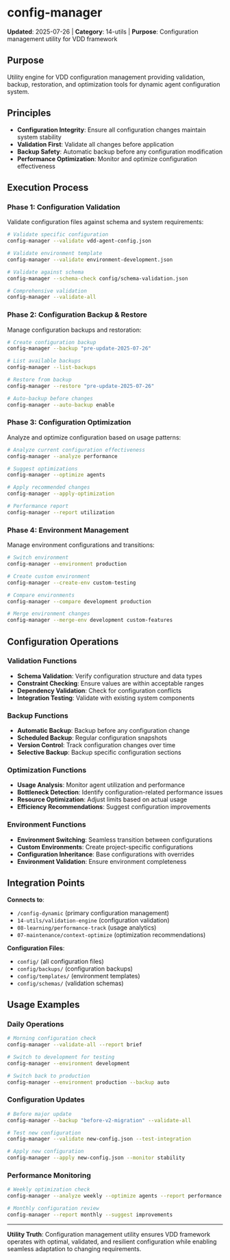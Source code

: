 # config-manager

**Updated**: 2025-07-26 | **Category**: 14-utils | **Purpose**: Configuration management utility for VDD framework

## Purpose

Utility engine for VDD configuration management providing validation, backup, restoration, and optimization tools for dynamic agent configuration system.

## Principles

- **Configuration Integrity**: Ensure all configuration changes maintain system stability
- **Validation First**: Validate all changes before application
- **Backup Safety**: Automatic backup before any configuration modification
- **Performance Optimization**: Monitor and optimize configuration effectiveness

## Execution Process

### Phase 1: Configuration Validation
Validate configuration files against schema and system requirements:

```bash
# Validate specific configuration
config-manager --validate vdd-agent-config.json

# Validate environment template
config-manager --validate environment-development.json

# Validate against schema
config-manager --schema-check config/schema-validation.json

# Comprehensive validation
config-manager --validate-all
```

### Phase 2: Configuration Backup & Restore
Manage configuration backups and restoration:

```bash
# Create configuration backup
config-manager --backup "pre-update-2025-07-26"

# List available backups
config-manager --list-backups

# Restore from backup
config-manager --restore "pre-update-2025-07-26"

# Auto-backup before changes
config-manager --auto-backup enable
```

### Phase 3: Configuration Optimization
Analyze and optimize configuration based on usage patterns:

```bash
# Analyze current configuration effectiveness
config-manager --analyze performance

# Suggest optimizations
config-manager --optimize agents

# Apply recommended changes
config-manager --apply-optimization

# Performance report
config-manager --report utilization
```

### Phase 4: Environment Management
Manage environment configurations and transitions:

```bash
# Switch environment
config-manager --environment production

# Create custom environment
config-manager --create-env custom-testing

# Compare environments
config-manager --compare development production

# Merge environment changes
config-manager --merge-env development custom-features
```

## Configuration Operations

### Validation Functions
- **Schema Validation**: Verify configuration structure and data types
- **Constraint Checking**: Ensure values are within acceptable ranges
- **Dependency Validation**: Check for configuration conflicts
- **Integration Testing**: Validate with existing system components

### Backup Functions
- **Automatic Backup**: Backup before any configuration change
- **Scheduled Backup**: Regular configuration snapshots
- **Version Control**: Track configuration changes over time
- **Selective Backup**: Backup specific configuration sections

### Optimization Functions
- **Usage Analysis**: Monitor agent utilization and performance
- **Bottleneck Detection**: Identify configuration-related performance issues
- **Resource Optimization**: Adjust limits based on actual usage
- **Efficiency Recommendations**: Suggest configuration improvements

### Environment Functions
- **Environment Switching**: Seamless transition between configurations
- **Custom Environments**: Create project-specific configurations
- **Configuration Inheritance**: Base configurations with overrides
- **Environment Validation**: Ensure environment completeness

## Integration Points

**Connects to**: 
- `/config-dynamic` (primary configuration management)
- `14-utils/validation-engine` (configuration validation)
- `08-learning/performance-track` (usage analytics)
- `07-maintenance/context-optimize` (optimization recommendations)

**Configuration Files**:
- `config/` (all configuration files)
- `config/backups/` (configuration backups)
- `config/templates/` (environment templates)
- `config/schemas/` (validation schemas)

## Usage Examples

### Daily Operations
```bash
# Morning configuration check
config-manager --validate-all --report brief

# Switch to development for testing
config-manager --environment development

# Switch back to production
config-manager --environment production --backup auto
```

### Configuration Updates
```bash
# Before major update
config-manager --backup "before-v2-migration" --validate-all

# Test new configuration
config-manager --validate new-config.json --test-integration

# Apply new configuration
config-manager --apply new-config.json --monitor stability
```

### Performance Monitoring
```bash
# Weekly optimization check
config-manager --analyze weekly --optimize agents --report performance

# Monthly configuration review
config-manager --report monthly --suggest improvements
```

---

**Utility Truth**: Configuration management utility ensures VDD framework operates with optimal, validated, and resilient configuration while enabling seamless adaptation to changing requirements.